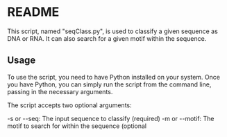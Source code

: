 # README
This script, named "seqClass.py", is used to classify a given sequence as DNA or RNA. It can also search for a given motif within the sequence.

## Usage
To use the script, you need to have Python installed on your system. Once you have Python, you can simply run the script from the command line, passing in the necessary arguments.

The script accepts two optional arguments:

-s or --seq: The input sequence to classify (required)
-m or --motif: The motif to search for within the sequence (optional
